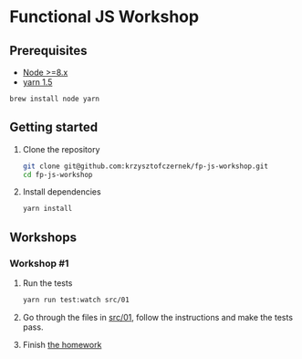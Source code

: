 # Functional JS Workshop

## Prerequisites

* [Node >=8.x](https://nodejs.org/en/download/)
* [yarn 1.5](https://yarnpkg.com/lang/en/docs/install/)

```bash
brew install node yarn
```

## Getting started

1. Clone the repository

    ```bash
    git clone git@github.com:krzysztofczernek/fp-js-workshop.git
    cd fp-js-workshop
    ```
    
1. Install dependencies

    ```bash
    yarn install
    ```
    
## Workshops

### Workshop #1

1. Run the tests

    ```bash
    yarn run test:watch src/01
    ```

2. Go through the files in [src/01](./src/01), follow the instructions and make the tests pass.

3. Finish [the homework](./src/01/homework.js)